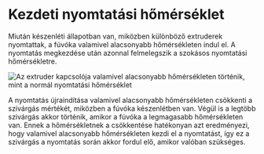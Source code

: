 # Kezdeti nyomtatási hőmérséklet

Miután készenléti állapotban van, miközben különböző extruderek nyomtattak, a fúvóka valamivel alacsonyabb hőmérsékleten indul el. A nyomtatás megkezdése után azonnal felmelegszik a szokásos nyomtatási hőmérsékletre.

![Az extruder kapcsolója valamivel alacsonyabb hőmérsékleten történik, mint a normál nyomtatási hőmérséklet](../images/temperature_regulation.svg)

A nyomtatás újraindítása valamivel alacsonyabb hőmérsékleten csökkenti a szivárgás mértékét, miközben a fúvóka készenlétben van. Végül is a legtöbb szivárgás akkor történik, amikor a fúvóka a legmagasabb hőmérsékleten van. Ennek a hőmérsékletnek a csökkentése hatékonyan azt eredményezi, hogy valamivel alacsonyabb hőmérsékleten kezdi el a nyomtatást, így ez a szivárgás a nyomtatás során akkor fordul elő, amikor valóban szükséges.
